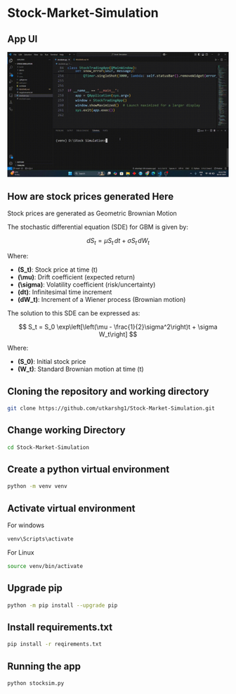 # Stock-Market-Simulation

## App UI

![Application](demo/Stocksim.gif)

## How are stock prices generated Here

Stock prices are generated as Geometric Brownian Motion

The stochastic differential equation (SDE) for GBM is given by:

$$
dS_t = \mu S_t\,dt + \sigma S_t\,dW_t
$$

Where:

- **\(S_t\)**: Stock price at time \(t\)
- **\(\mu\)**: Drift coefficient (expected return)
- **\(\sigma\)**: Volatility coefficient (risk/uncertainty)
- **\(dt\)**: Infinitesimal time increment
- **\(dW_t\)**: Increment of a Wiener process (Brownian motion)

The solution to this SDE can be expressed as:

$$
S_t = S_0 \exp\left[\left(\mu - \frac{1}{2}\sigma^2\right)t + \sigma W_t\right]
$$

Where:

- **\(S_0\)**: Initial stock price
- **\(W_t\)**: Standard Brownian motion at time \(t\)

## Cloning the repository and working directory

```bash
git clone https://github.com/utkarshg1/Stock-Market-Simulation.git
```

## Change working Directory

```bash
cd Stock-Market-Simulation
```

## Create a python virtual environment

```bash
python -m venv venv
```

## Activate virtual environment

For windows
```cmd
venv\Scripts\activate
```

For Linux
```bash
source venv/bin/activate
```

## Upgrade pip

```bash
python -m pip install --upgrade pip
```

## Install requirements.txt

```bash
pip install -r reqirements.txt
```

## Running the app

```bash
python stocksim.py
```
